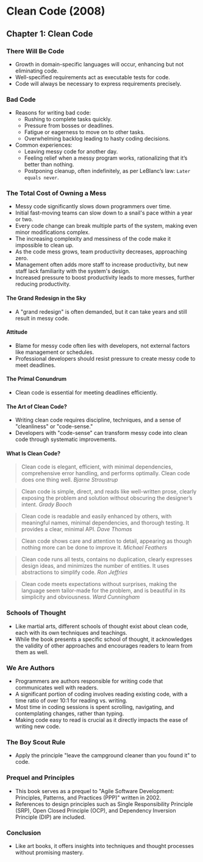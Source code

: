 # Clean Code (2008)

## Chapter 1: Clean Code

### There Will Be Code

- Growth in domain-specific languages will occur, enhancing but not eliminating code.
- Well-specified requirements act as executable tests for code.
- Code will always be necessary to express requirements precisely.

### Bad Code

- Reasons for writing bad code:
  - Rushing to complete tasks quickly.
  - Pressure from bosses or deadlines.
  - Fatigue or eagerness to move on to other tasks.
  - Overwhelming backlog leading to hasty coding decisions.
- Common experiences:
  - Leaving messy code for another day.
  - Feeling relief when a messy program works, rationalizing that it’s better than nothing.
  - Postponing cleanup, often indefinitely, as per LeBlanc’s law: `Later equals never`.

### The Total Cost of Owning a Mess

- Messy code significantly slows down programmers over time.
- Initial fast-moving teams can slow down to a snail's pace within a year or two.
- Every code change can break multiple parts of the system, making even minor modifications complex.
- The increasing complexity and messiness of the code make it impossible to clean up.
- As the code mess grows, team productivity decreases, approaching zero.
- Management often adds more staff to increase productivity, but new staff lack familiarity with the system's design.
- Increased pressure to boost productivity leads to more messes, further reducing productivity.

#### The Grand Redesign in the Sky

- A "grand redesign" is often demanded, but it can take years and still result in messy code.

#### Attitude

- Blame for messy code often lies with developers, not external factors like management or schedules.
- Professional developers should resist pressure to create messy code to meet deadlines.

#### The Primal Conundrum

- Clean code is essential for meeting deadlines efficiently.

#### The Art of Clean Code?

- Writing clean code requires discipline, techniques, and a sense of "cleanliness" or "code-sense."
- Developers with "code-sense" can transform messy code into clean code through systematic improvements.

#### What Is Clean Code?

> Clean code is elegant, efficient, with minimal dependencies, comprehensive error handling, and performs optimally. Clean code does one thing well.
> _Bjarne Stroustrup_

> Clean code is simple, direct, and reads like well-written prose, clearly exposing the problem and solution without obscuring the designer’s intent.
> _Grady Booch_

> Clean code is readable and easily enhanced by others, with meaningful names, minimal dependencies, and thorough testing. It provides a clear, minimal API.
> _Dave Thomas_

> Clean code shows care and attention to detail, appearing as though nothing more can be done to improve it.
> _Michael Feathers_

> Clean code runs all tests, contains no duplication, clearly expresses design ideas, and minimizes the number of entities. It uses abstractions to simplify code.
> _Ron Jeffries_

> Clean code meets expectations without surprises, making the language seem tailor-made for the problem, and is beautiful in its simplicity and obviousness.
> _Ward Cunningham_

### Schools of Thought

- Like martial arts, different schools of thought exist about clean code, each with its own techniques and teachings.
- While the book presents a specific school of thought, it acknowledges the validity of other approaches and encourages readers to learn from them as well.

### We Are Authors

- Programmers are authors responsible for writing code that communicates well with readers.
- A significant portion of coding involves reading existing code, with a time ratio of over 10:1 for reading vs. writing.
- Most time in coding sessions is spent scrolling, navigating, and contemplating changes, rather than typing.
- Making code easy to read is crucial as it directly impacts the ease of writing new code.

### The Boy Scout Rule

- Apply the principle "leave the campground cleaner than you found it" to code.

### Prequel and Principles

- This book serves as a prequel to "Agile Software Development: Principles, Patterns, and Practices (PPP)" written in 2002.
- References to design principles such as Single Responsibility Principle (SRP), Open Closed Principle (OCP), and Dependency Inversion Principle (DIP) are included.

### Conclusion

- Like art books, it offers insights into techniques and thought processes without promising mastery.

